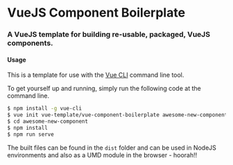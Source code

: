 # VueJS Component Boilerplate
### A VueJS template for building re-usable, packaged, VueJS components.

#### Usage

This is a template for use with the [Vue CLI](https://github.com/vuejs/vue-cli) command line tool.

To get yourself up and running, simply run the following code at the command line.

```bash
$ npm install -g vue-cli
$ vue init vue-template/vue-component-boilerplate awesome-new-component
$ cd awesome-new-component
$ npm install
$ npm run serve
```

The built files can be found in the `dist` folder and can be used in NodeJS environments and also as a UMD module in the browser - hoorah!!
